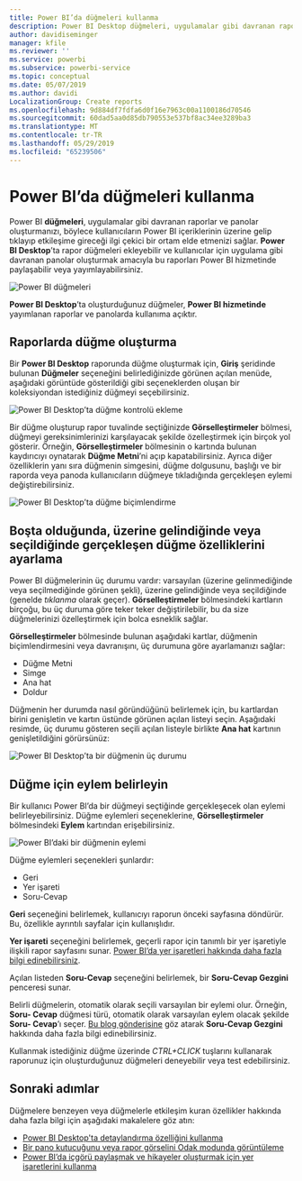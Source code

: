 ```yaml
---
title: Power BI’da düğmeleri kullanma
description: Power BI Desktop düğmeleri, uygulamalar gibi davranan raporlarla panolar hazırlamanızı ve kullanıcılarla olan etkileşimi güçlendirmenizi sağlar
author: davidiseminger
manager: kfile
ms.reviewer: ''
ms.service: powerbi
ms.subservice: powerbi-service
ms.topic: conceptual
ms.date: 05/07/2019
ms.author: davidi
LocalizationGroup: Create reports
ms.openlocfilehash: 9d884df7fdfa6d0f16e7963c00a1100186d70546
ms.sourcegitcommit: 60dad5aa0d85db790553e537bf8ac34ee3289ba3
ms.translationtype: MT
ms.contentlocale: tr-TR
ms.lasthandoff: 05/29/2019
ms.locfileid: "65239506"
---
```

# <a name="using-buttons-in-power-bi"></a>Power BI’da düğmeleri kullanma
Power BI **düğmeleri**, uygulamalar gibi davranan raporlar ve panolar oluşturmanızı, böylece kullanıcıların Power BI içeriklerinin üzerine gelip tıklayıp etkileşime gireceği ilgi çekici bir ortam elde etmenizi sağlar. **Power BI Desktop**’ta rapor düğmeleri ekleyebilir ve kullanıcılar için uygulama gibi davranan panolar oluşturmak amacıyla bu raporları Power BI hizmetinde paylaşabilir veya yayımlayabilirsiniz.

![Power BI düğmeleri](media/desktop-buttons/desktop-buttons_01.png)

**Power BI Desktop**’ta oluşturduğunuz düğmeler, **Power BI hizmetinde** yayımlanan raporlar ve panolarda kullanıma açıktır.

## <a name="creating-buttons-in-reports"></a>Raporlarda düğme oluşturma
Bir **Power BI Desktop** raporunda düğme oluşturmak için, **Giriş** şeridinde bulunan **Düğmeler** seçeneğini belirlediğinizde görünen açılan menüde, aşağıdaki görüntüde gösterildiği gibi seçeneklerden oluşan bir koleksiyondan istediğiniz düğmeyi seçebilirsiniz. 

![Power BI Desktop’ta düğme kontrolü ekleme](media/desktop-buttons/desktop-buttons_02.png)

Bir düğme oluşturup rapor tuvalinde seçtiğinizde **Görselleştirmeler** bölmesi, düğmeyi gereksinimlerinizi karşılayacak şekilde özelleştirmek için birçok yol gösterir. Örneğin, **Görselleştirmeler** bölmesinin o kartında bulunan kaydırıcıyı oynatarak **Düğme Metni**’ni açıp kapatabilirsiniz. Ayrıca diğer özelliklerin yanı sıra düğmenin simgesini, düğme dolgusunu, başlığı ve bir raporda veya panoda kullanıcıların düğmeye tıkladığında gerçekleşen eylemi değiştirebilirsiniz.

![Power BI Desktop’ta düğme biçimlendirme](media/desktop-buttons/desktop-buttons_03.png)

## <a name="set-button-properties-when-idle-hovered-over-or-selected"></a>Boşta olduğunda, üzerine gelindiğinde veya seçildiğinde gerçekleşen düğme özelliklerini ayarlama

Power BI düğmelerinin üç durumu vardır: varsayılan (üzerine gelinmediğinde veya seçilmediğinde görünen şekli), üzerine gelindiğinde veya seçildiğinde (genelde *tıklanma* olarak geçer). **Görselleştirmeler** bölmesindeki kartların birçoğu, bu üç duruma göre teker teker değiştirilebilir, bu da size düğmelerinizi özelleştirmek için bolca esneklik sağlar.

**Görselleştirmeler** bölmesinde bulunan aşağıdaki kartlar, düğmenin biçimlendirmesini veya davranışını, üç durumuna göre ayarlamanızı sağlar:

* Düğme Metni
* Simge
* Ana hat
* Doldur

Düğmenin her durumda nasıl göründüğünü belirlemek için, bu kartlardan birini genişletin ve kartın üstünde görünen açılan listeyi seçin. Aşağıdaki resimde, üç durumu gösteren seçili açılan listeyle birlikte **Ana hat** kartının genişletildiğini görürsünüz:

![Power BI Desktop’ta bir düğmenin üç durumu](media/desktop-buttons/desktop-buttons_04.png)


## <a name="select-the-action-for-a-button"></a>Düğme için eylem belirleyin

Bir kullanıcı Power BI’da bir düğmeyi seçtiğinde gerçekleşecek olan eylemi belirleyebilirsiniz. Düğme eylemleri seçeneklerine, **Görselleştirmeler** bölmesindeki **Eylem** kartından erişebilirsiniz.

![Power BI’daki bir düğmenin eylemi](media/desktop-buttons/desktop-buttons_05.png)

Düğme eylemleri seçenekleri şunlardır:

* Geri
* Yer işareti
* Soru-Cevap

**Geri** seçeneğini belirlemek, kullanıcıyı raporun önceki sayfasına döndürür. Bu, özellikle ayrıntılı sayfalar için kullanışlıdır.

**Yer işareti** seçeneğini belirlemek, geçerli rapor için tanımlı bir yer işaretiyle ilişkili rapor sayfasını sunar. [Power BI’da yer işaretleri hakkında daha fazla bilgi edinebilirsiniz](desktop-bookmarks.md). 

Açılan listeden **Soru-Cevap** seçeneğini belirlemek, bir **Soru-Cevap Gezgini** penceresi sunar. 

Belirli düğmelerin, otomatik olarak seçili varsayılan bir eylemi olur. Örneğin, **Soru- Cevap** düğmesi türü, otomatik olarak varsayılan eylem olacak şekilde **Soru- Cevap**’ı seçer. [Bu blog gönderisine](https://powerbi.microsoft.com/blog/power-bi-desktop-april-2018-feature-summary/#Q&AExplorer) göz atarak **Soru-Cevap Gezgini** hakkında daha fazla bilgi edinebilirsiniz.

Kullanmak istediğiniz düğme üzerinde *CTRL+CLICK* tuşlarını kullanarak raporunuz için oluşturduğunuz düğmeleri deneyebilir veya test edebilirsiniz. 

## <a name="next-steps"></a>Sonraki adımlar
Düğmelere benzeyen veya düğmelerle etkileşim kuran özellikler hakkında daha fazla bilgi için aşağıdaki makalelere göz atın:

* [Power BI Desktop'ta detaylandırma özelliğini kullanma](desktop-drillthrough.md)
* [Bir pano kutucuğunu veya rapor görselini Odak modunda görüntüleme](consumer/end-user-focus.md)
* [Power BI’da içgörü paylaşmak ve hikayeler oluşturmak için yer işaretlerini kullanma](desktop-bookmarks.md)

